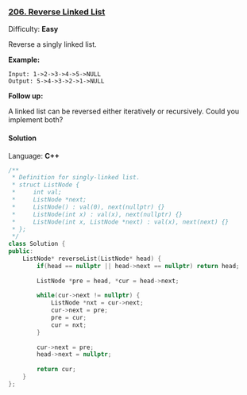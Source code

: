 ### [206\. Reverse Linked List](https://leetcode.com/problems/reverse-linked-list/)

Difficulty: **Easy**


Reverse a singly linked list.

**Example:**

```
Input: 1->2->3->4->5->NULL
Output: 5->4->3->2->1->NULL
```

**Follow up:**

A linked list can be reversed either iteratively or recursively. Could you implement both?


#### Solution

Language: **C++**

```c++
/**
 * Definition for singly-linked list.
 * struct ListNode {
 *     int val;
 *     ListNode *next;
 *     ListNode() : val(0), next(nullptr) {}
 *     ListNode(int x) : val(x), next(nullptr) {}
 *     ListNode(int x, ListNode *next) : val(x), next(next) {}
 * };
 */
class Solution {
public:
    ListNode* reverseList(ListNode* head) {
        if(head == nullptr || head->next == nullptr) return head;
        
        ListNode *pre = head, *cur = head->next;
        
        while(cur->next != nullptr) {
            ListNode *nxt = cur->next;
            cur->next = pre;
            pre = cur;
            cur = nxt;
        }
        
        cur->next = pre;
        head->next = nullptr;
        
        return cur;
    }
};
```